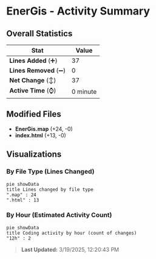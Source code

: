 # EnerGis - Activity Summary 

## Overall Statistics

| Stat                   | Value                                                             |
| ---------------------- | ----------------------------------------------------------------- |
| **Lines Added** (➕)   | 37                                          |
| **Lines Removed** (➖) | 0                                        |
| **Net Change** (↕)    | 37                |
| **Active Time** (⌚)   | 0 minute |


## Modified Files
- **EnerGis.map** (+24, -0)
- **index.html** (+13, -0)

## Visualizations

### By File Type (Lines Changed)

```mermaid
pie showData
title Lines changed by file type
".map" : 24
".html" : 13
```

### By Hour (Estimated Activity Count)

```mermaid
pie showData
title Coding activity by hour (count of changes)
"12h" : 2
```


> **Last Updated:** 3/19/2025, 12:20:43 PM